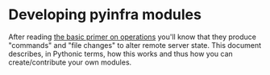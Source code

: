 # Developing pyinfra modules

After reading [the basic primer on operations](../operations.md) you'll know that they produce "commands" and "file changes" to alter remote server state. This document describes, in Pythonic terms, how this works and thus how you can create/contribute your own modules.
